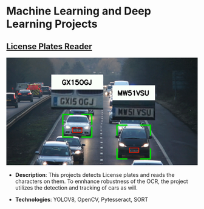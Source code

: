 # Machine Learning and Deep Learning Projects

## [License Plates Reader](https://github.com/yousefelsharkawy/ML_DL_projects/tree/main/License_plate_reader)

![License Plates Reader Demo](License_plate_reader/assets/license_plate_intro.jpg)

- **Description**: This projects detects License plates and reads the characters on them. To ennhance robustness of the OCR, the project utilizes the detection and tracking of cars as will.

- **Technologies**: YOLOV8, OpenCV, Pytesseract, SORT

